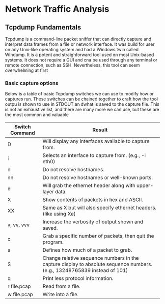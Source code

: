# Network Traffic Analysis


## Tcpdump Fundamentals


Tcpdump is a command-line packet sniffer that can directly capture and interpret data
frames from a file or network interface. It was build for user on any Unix-like operating system
and had a Windows twin called Windump. It is a potent and straighforward tool used on most Unix-based systems. 
It does not require a GUI and cna be used through any terminal or remote connection, such as SSH. Nevertheless,
this tool can seem overwhelming at first


### Basic capture options

Below is a table of basic Tcpdump switches we can use to modify how or captures run. These switches can be chained
together to craft how the tool outpu is shown to use in STDOUT an dwhat is saved to the capture file. This is not an exhaustive
list, and there are many more we can use, but these are the most common and valuable


| Switch Command | Result                                      |
| -------------- | -------------------------------------------- |
| D              | Will display any interfaces available to capture from. |
| i              | Selects an interface to capture from. (e.g., -i eth0) |
| n              | Do not resolve hostnames. |
| nn             | Do not resolve hostnames or well-known ports. |
| e              | Will grab the ethernet header along with upper-layer data. |
| X              | Show contents of packets in hex and ASCII. |
| XX             | Same as X but will also specify ethernet headers. (like using Xe) |
| v, vv, vvv     | Increase the verbosity of output shown and saved. |
| c              | Grab a specific number of packets, then quit the program. |
| s              | Defines how much of a packet to grab. |
| S              | Change relative sequence numbers in the capture display to absolute sequence numbers. (e.g., 13248765839 instead of 101) |
| q              | Print less protocol information. |
| r file.pcap    | Read from a file. |
| w file.pcap    | Write into a file. |






